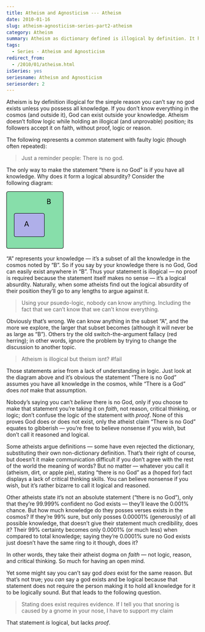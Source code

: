 ```yaml
---
title: Atheism and Agnosticism --- Atheism
date: 2010-01-16
slug: atheism-agnosticism-series-part2-atheism
category: Atheism
summary: Atheism as dictionary defined is illogical by definition. It holds nothing but immature gibberish. Of course, atheists don't like to admit that, but it's simple to show.
tags: 
  - Series - Atheism and Agnosticism
redirect_from:
  - /2010/01/atheism.html
isSeries: yes
seriesname: Atheism and Agnosticism
seriesorder: 2
---
```




Atheism is by definition illogical for the simple reason you can’t say
no god exists unless you possess all knowledge. If you don’t know
everything in the cosmos (and outside it), God can exist outside your
knowledge. Atheism doesn’t follow logic while holding an illogical (and
unprovable) position; its followers accept it on faith, without proof,
logic or reason.

The following represents a common statement with faulty logic (though
often repeated):

<blockquote cite="http://twitter.com/randeazie/status/5025276439">
<p>Just a reminder people: There is no god.</p>
</blockquote>

The only way to make the statement “there is no God” is if you have all
knowledge. Why does it form a logical absurdity? Consider the
following diagram:

<img class="centered svg-resize" src="/images/2014/04/atheism-diagram.svg" alt="atheism diagram" height="150" width="150" />

“A” represents your knowledge — it’s a subset of all the knowledge in
the cosmos noted by “B”. So if you say by your knowledge there is no
God, God can easily exist anywhere in “B”. Thus your statement is
illogical — no proof is required because the statement itself makes no
sense — it’s a logical absurdity. Naturally, when some atheists find out
the logical absurdity of their position they’ll go to any lengths to
argue against it.

<blockquote cite="http://twitter.com/logantn/status/5026869708">
<p>Using your psuedo-logic, nobody can know anything. Including the fact that we can’t know that we can’t know everything.</p>
</blockquote>

Obviously that’s wrong. We can know anything in the subset “A”, and the
more we explore, the larger that subset becomes (although it will never
be as large as “B”). Others try the old switch-the-argument fallacy (red
herring); in other words, ignore the problem by trying to change the
discussion to another topic.

<blockquote cite="http://twitter.com/randeazie/status/5025656280">
<p>Atheism is illogical but theism isnt? #fail</p>
</blockquote>

Those statements arise from a lack of understanding in logic. Just look
at the diagram above and it’s obvious the statement “There is no God”
assumes you have all knowledge in the cosmos, while “There is a God”
does *not* make that assumption.

Nobody’s saying you can’t *believe* there is no God, only if you choose
to make that statement you’re taking it on *faith*, not reason, critical
thinking, or logic; don’t confuse the logic of the statement with
*proof*. None of this proves God does or does not exist, only the
atheist claim “There is no God” equates to gibberish — you’re free to
believe nonsense if you wish, but don’t call it reasoned and logical.

Some atheists argue definitions — some have even rejected the
dictionary, substituting their own non-dictionary definition. That’s
their right of course, but doesn’t it make communication difficult if
you don’t agree with the rest of the world the meaning of words? But no
matter — whatever you call it (atheism, dirt, or apple pie), stating
“there is no God” as a (hoped for) fact displays a lack of critical
thinking skills. You can believe nonsense if you wish, but it’s rather
bizarre to call it logical and reasoned.

Other atheists state it’s not an absolute statement (“there is no God”),
only that they’re 99.999% confident no God exists — they’ll leave the
0.001% chance. But how much knowledge do they posses verses exists in
the cosmos? If they’re 99% sure, but only posses 0.00001% (generously)
of all possible knowledge, that doesn’t give their statement much
credibility, does it? Their 99% certainty becomes only 0.0001% (or much
less) when compared to total knowledge; saying they’re 0.0001% sure no
God exists just doesn’t have the same ring to it though, does it?

In other words, they take their atheist dogma on *faith* — not logic,
reason, and critical thinking. So much for having an open mind.

Yet some might say you can’t say god *does* exist for the same reason.
But that’s not true; you *can* say a god exists and be logical because
that statement does not require the person making it to hold all
knowledge for it to be logically sound. But that leads to the
following question.

<blockquote cite="http://twitter.com/Newlady1/status/4376389477">
<p>Stating does exist requires evidence. If I tell you that snoring is caused by a gnome in your nose, I have to support my claim</p>
</blockquote>

That statement *is* logical, but lacks *proof*.
